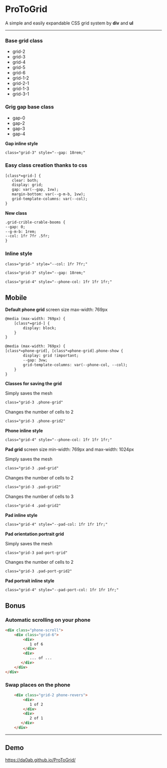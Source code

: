

# ProToGrid

A simple and easily expandable CSS grid system by **div** and **ul**
***
### Base grid class
- grid-2 
- grid-3
- grid-4
- grid-5
- grid-6
- grid-1-2
- grid-2-1
- grid-1-3
- grid-3-1

### Grig gap base class

- gap-0
- gap-2
- gap-3
- gap-4

**Gap inline style**
```HTML
class="grid-3" style="--gap: 18rem;"
```
### Easy class creation thanks to css
```HTML
[class*=grid-] {
   clear: both;
   display: grid;
   gap: var(--gap, 1vw);
   margin-bottom: var(--g-m-b, 1vw);
   grid-template-columns: var(--col);
}
```
**New class**

```HTML
.grid-crible-crable-booms {
--gap: 0;
--g-m-b: 1rem;
--col: 1fr 7fr .5fr;
}
```
### Inline style
```HTML
class="grid-" style="--col: 1fr 7fr;"
```
```HTML
class="grid-3" style="--gap: 18rem;"
```
```HTML
class="grid-4" style="--phone-col: 1fr 1fr 1fr;"
```

## Mobile

**Default phone grid** screen size max-width: 769px

```HTML
@media (max-width: 769px) {
    [class*=grid-] {
        display: block;
    }
}
```
```HTML
@media (max-width: 769px) {
[class*=phone-grid], [class*=phone-grid].phone-show {
        display: grid !important;
        --gap: 3vw;
        grid-template-columns: var(--phone-col, --col);
    }
}
```

**Сlasses for saving the grid**

Simply saves the mesh
```HTML
class="grid-3 .phone-grid" 
```

Changes the number of cells to 2
```HTML
class="grid-3 .phone-grid2" 
```

**Phone inline style**

```HTML
class="grid-4" style="--phone-col: 1fr 1fr 1fr;"
```


**Pad grid** screen size min-width: 769px and max-width: 1024px

Simply saves the mesh
```HTML
class="grid-3 .pad-grid" 
```

Changes the number of cells to 2
```HTML
class="grid-3 .pad-grid2" 
```

Changes the number of cells to 3
```HTML
class="grid-4 .pad-grid2" 
```
**Pad inline style**

```HTML
class="grid-4" style="--pad-col: 1fr 1fr 1fr;"
```

**Pad orientation portrait grid** 

Simply saves the mesh
```HTML
class="grid-3 pad-port-grid" 
```
Changes the number of cells to 2
```HTML
class="grid-3 .pad-port-grid2" 
```

**Pad portrait inline style**

```HTML
class="grid-4" style="--pad-port-col: 1fr 1fr 1fr;"
```

## Bonus

### Automatic scrolling on your phone
```HTML
<div class="phone-scroll">
    <div class="grid-6">
        <div>
           1 of 6
        </div>
        <div>
           ... of ...
       </div>
    </div>
</div>
```

### Swap places on the phone

```HTML
    <div class="grid-2 phone-revers">
        <div>
           1 of 2
        </div>
        <div>
           2 of 1
       </div>
    </div>
```

***

## Demo

https://da0ab.github.io/ProToGrid/


